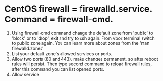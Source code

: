 # CentOS firewall = firewalld.service. Command = firewall-cmd.
1. Using firewall-cmd command change the default zone from 'public' to 'block' or to 'drop', exit and try to ssh again. From vbox terminal switch to public zone again. You can learn more about zones from the 'man firewalld.zones'
2. List your default zone's allowed services or ports. 
3. Allow two ports (80 and 443), make changes permanent, so after reboot rules will persist. Then type second command to reload firewall rules, after this command you can list opened ports.
4. Allow service 
